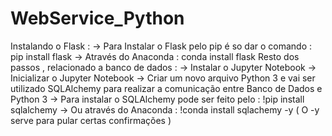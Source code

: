 # WebService_Python
Instalando o Flask :
-> Para Instalar o Flask pelo pip é so dar o comando : pip install flask
-> Através do Anaconda : conda install flask
Resto dos passos , relacionado a banco de dados :
-> Instalar o Jupyter Notebook
-> Inicializar o Jupyter Notebook
-> Criar um novo arquivo Python 3 e vai ser utilizado SQLAlchemy para realizar a comunicação entre Banco de Dados e Python 3
-> Para instalar o SQLAlchemy pode ser feito pelo : !pip install sqlalchemy
-> Ou através do Anaconda : !conda install sqlachemy -y ( O -y serve para pular certas confirmações )
